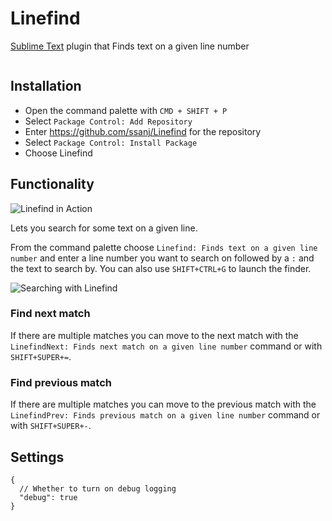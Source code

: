 # Linefind

[Sublime Text](https://www.sublimetext.com/) plugin that Finds text on a given line number

![]()

## Installation

- Open the command palette with `CMD + SHIFT + P`
- Select `Package Control: Add Repository`
- Enter https://github.com/ssanj/Linefind for the repository
- Select `Package Control: Install Package`
- Choose Linefind


## Functionality

![Linefind in Action](linefind-vid-2.gif)

Lets you search for some text on a given line.

From the command palette choose `Linefind: Finds text on a given line number` and enter a line number you want to search on followed by a `:` and the text to search by. You can also use `SHIFT+CTRL+G` to launch the finder.

![Searching with Linefind](linefind.png)

### Find next match

If there are multiple matches you can move to the next match with the `LinefindNext: Finds next match on a given line number` command or with `SHIFT+SUPER+=`.

### Find previous match

If there are multiple matches you can move to the previous match with the `LinefindPrev: Finds previous match on a given line number` command or with `SHIFT+SUPER+-`.


## Settings

```
{
  // Whether to turn on debug logging
  "debug": true
}
```
